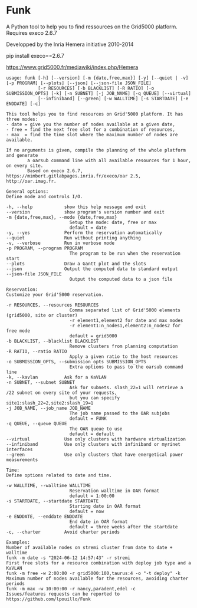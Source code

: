 Funk
====
A Python tool to help you to find ressources on the Grid5000 platform.
Requires execo 2.6.7

Developped by the Inria Hemera initiative 2010-2014

   pip install execo==2.6.7


https://www.grid5000.fr/mediawiki/index.php/Hemera

	usage: funk [-h] [--version] [-m {date,free,max}] [-y] [--quiet | -v] [-p PROGRAM] [--plots] [--json] [--json-file JSON_FILE]
				[-r RESOURCES] [-b BLACKLIST] [-R RATIO] [-o SUBMISSION_OPTS] [-k] [-n SUBNET] [-j JOB_NAME] [-q QUEUE] [--virtual]
				[--infiniband] [--green] [-w WALLTIME] [-s STARTDATE] [-e ENDDATE] [-c]

	This tool helps you to find resources on Grid'5000 platform. It has three modes: 
	- date = give you the number of nodes available at a given date, 
	- free = find the next free slot for a combination of resources, 
	- max  = find the time slot where the maximum number of nodes are available.

	If no arguments is given, compile the planning of the whole platform and generate 
			a oarsub command line with all available resources for 1 hour, on every site.
			Based on execo 2.6.7, https://mimbert.gitlabpages.inria.fr/execo/oar 2.5, http://oar.imag.fr.

	General options:
	Define mode and controls I/O.

	-h, --help            show this help message and exit
	--version             show program's version number and exit
	-m {date,free,max}, --mode {date,free,max}
							Setup the mode: date, free or max 
							default = date
	-y, --yes             Perform the reservation automatically
	--quiet               Run without printing anything
	-v, --verbose         Run in verbose mode
	-p PROGRAM, --program PROGRAM
							The program to be run when the reservation start
	--plots               Draw a Gantt plot and the slots
	--json                Output the computed data to standard output
	--json-file JSON_FILE
							Output the computed data to a json file

	Reservation:
	Customize your Grid'5000 reservation.

	-r RESOURCES, --resources RESOURCES
							Comma separated list of Grid'5000 elements  (grid5000, site or cluster)
							-r element1,element2 for date and max modes
							-r element1:n_nodes1,element2:n_nodes2 for free mode
							default = grid5000
	-b BLACKLIST, --blacklist BLACKLIST
							Remove clusters from planning computation
	-R RATIO, --ratio RATIO
							Apply a given ratio to the host resources
	-o SUBMISSION_OPTS, --submission_opts SUBMISSION_OPTS
							Extra options to pass to the oarsub command line
	-k, --kavlan          Ask for a KaVLAN
	-n SUBNET, --subnet SUBNET
							Ask for subnets. slash_22=1 will retrieve a /22 subnet on every site of your requests, 
							but you can specify site1:slash_22=2,site2:slash_19=1
	-j JOB_NAME, --job_name JOB_NAME
							The job name passed to the OAR subjobs
							default = FUNK
	-q QUEUE, --queue QUEUE
							The OAR queue to use
							default = default
	--virtual             Use only clusters with hardware virtualization
	--infiniband          Use only clusters with infiniband or myrinet interfaces
	--green               Use only clusters that have energetical power measurements

	Time:
	Define options related to date and time.

	-w WALLTIME, --walltime WALLTIME
							Reservation walltime in OAR format
							default = 1:00:00
	-s STARTDATE, --startdate STARTDATE
							Starting date in OAR format
							default = now
	-e ENDDATE, --enddate ENDDATE
							End date in OAR format
							default = three weeks after the startdate
	-c, --charter         Avoid charter periods

	Examples:
	Number of available nodes on stremi cluster from date to date + walltime 
	funk -m date -s "2024-06-12 14:57:43" -r stremi
	First free slots for a resource combination with deploy job type and a KaVLAN
	funk -m free -w 2:00:00 -r grid5000:100,taurus:4 -o "-t deploy" -k
	Maximum number of nodes available for the resources, avoiding charter periods
	funk -m max -w 10:00:00 -r nancy,paradent,edel -c 
	Issues/features requests can be reported to https://github.com/lpouillo/Funk
